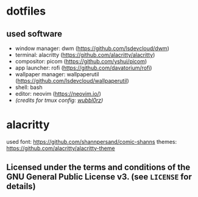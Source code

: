 # dotfiles

## used software
- window manager: dwm (<a href="https://github.com/lsdevcloud/dwm">https://github.com/lsdevcloud/dwm</a>)
- terminal: alacritty (<a href="https://github.com/alacritty/alacritty">https://github.com/alacritty/alacritty</a>)
- compositor: picom (<a href="https://github.com/yshui/picom">https://github.com/yshui/picom</a>)
- app launcher: rofi (<a href="https://github.com/davatorium/rofi">https://github.com/davatorium/rofi</a>)
- wallpaper manager: wallpaperutil (<a href="https://github.com/lsdevcloud/wallpaperutil">https://github.com/lsdevcloud/wallpaperutil</a>)
- shell: bash 
- editor: neovim (<a href="https://neovim.io/">https://neovim.io/</a>)
- <i>(credits for tmux config: <a href="https://github.com/wubbl0rz/">wubbl0rz</a>)</i>

# alacritty

used font: https://github.com/shannpersand/comic-shanns
themes: <a href="https://github.com/alacritty/alacritty-theme">https://github.com/alacritty/alacritty-theme</a>

## Licensed under the terms and conditions of the GNU General Public License v3. (see `LICENSE` for details)

